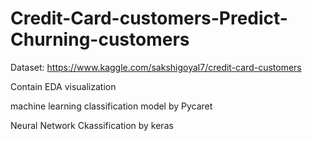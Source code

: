 # Credit-Card-customers-Predict-Churning-customers
Dataset: https://www.kaggle.com/sakshigoyal7/credit-card-customers

Contain EDA visualization

machine learning classification model by Pycaret

Neural Network Ckassification by keras
